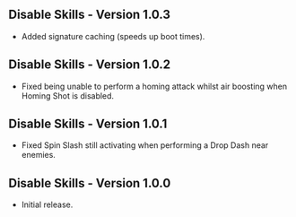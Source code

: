 ## Disable Skills - Version 1.0.3
- Added signature caching (speeds up boot times).

## Disable Skills - Version 1.0.2
- Fixed being unable to perform a homing attack whilst air boosting when Homing Shot is disabled.

## Disable Skills - Version 1.0.1
- Fixed Spin Slash still activating when performing a Drop Dash near enemies.

## Disable Skills - Version 1.0.0
- Initial release.